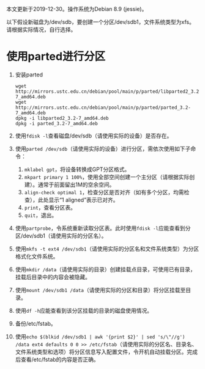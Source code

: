 本文更新于2019-12-30。操作系统为Debian 8.9 (jessie)。

以下假设新磁盘为/dev/sdb，要创建一个分区/dev/sdb1，文件系统类型为xfs。请根据实际情况，自行选择。

# 使用parted进行分区

1. 安装parted

	```shell
	wget http://mirrors.ustc.edu.cn/debian/pool/main/p/parted/libparted2_3.2-7_amd64.deb
	wget http://mirrors.ustc.edu.cn/debian/pool/main/p/parted/parted_3.2-7_amd64.deb
	dpkg -i libparted2_3.2-7_amd64.deb
	dpkg -i parted_3.2-7_amd64.deb
	```
1. 使用`fdisk -l`查看磁盘/dev/sdb（请使用实际的设备）是否存在。
1. 使用`parted /dev/sdb`（请使用实际的设备）进行分区，需依次使用如下子命令：

	1. `mklabel gpt`，将设备转换成GPT分区格式。
	1. `mkpart primary 1 100%`，使用全部空间创建一个主分区（请根据实际创建）。通常于前面留出1M的空余空间。
	1. `align-check optimal 1`，检查分区是否对齐（如有多个分区，均需检查），此处显示“1 aligned”表示已对齐。
	1. `print`，查看分区表。
	1. `quit`，退出。
1. 使用`partprobe`，令系统重新读取分区表。此时使用`fdisk -l`应能查看到分区/dev/sdb1（请使用实际的分区名）。
1. 使用`mkfs -t ext4 /dev/sdb1`（请使用实际的分区名和文件系统类型）为分区格式化文件系统。
1. 使用`mkdir /data`（请使用实际的目录）创建挂载点目录，可使用已有目录，挂载后目录中的内容会被隐藏。
1. 使用`mount /dev/sdb1 /data`（请使用实际的分区和目录）将分区挂载至目录。
1. 使用`df -h`应能查看到该分区挂载的目录的磁盘使用情况。
1. 备份/etc/fstab。
1. 使用`echo $(blkid /dev/sdb1 | awk '{print $2}' | sed 's/\"//g') /data ext4 defaults 0 0 >> /etc/fstab`（请使用实际的分区名、目录名、文件系统类型和选项）将分区信息写入配置文件，令开机自动挂载分区。完成后查看/etc/fstab的内容是否正确。
